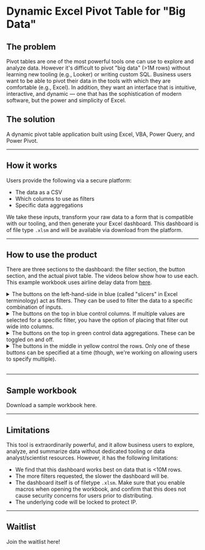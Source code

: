 # Dynamic Excel Pivot Table for "Big Data"

## The problem
Pivot tables are one of the most powerful tools one can use to explore and analyze data. However it's difficult to pivot "big data" (>1M rows) without learning new tooling (e.g., Looker) or writing custom SQL. Business users want to be able to pivot their data in the tools with which they are comfortable (e.g., Excel). In addition, they want an interface that is intuitive, interactive, and dynamic — one that has the sophistication of modern software, but the power and simplicity of Excel.

## The solution
A dynamic pivot table application built using Excel, VBA, Power Query, and Power Pivot.

---
## How it works
Users provide the following via a secure platform:
- The data as a CSV
- Which columns to use as filters
- Specific data aggregations

We take these inputs, transform your raw data to a form that is compatible with our tooling, and then generate your Excel dashboard. This dashboard is of file type `.xlsm` and will be available via download from the platform.

---
## How to use the product
There are three sections to the dashboard: the filter section, the button section, and the actual pivot table. The videos below show how to use each. This example workbook uses airline delay data from [here](https://www.kaggle.com/datasets/heemalichaudhari/airlines-delay).

<details>
<summary>The buttons on the left-hand-side in blue (called "slicers" in Excel terminology) act as filters. They can be used to filter the data to a specific combination of inputs.</summary>
<video src="./assets/pivot_filters.mov" controls="controls" style="max-width:1000px"></video>
</details>

<details>
<summary>The buttons on the top in blue control columns. If multiple values are selected for a specific filter, you have the option of placing that filter out wide into columns.</summary>
<video src="./assets/pivot_filter_cols.mov" controls="controls" style="max-width:1000px"></video>
</details>

<details>
<summary>The buttons on the top in green control data aggregations. These can be toggled on and off.</summary>
<video src="./assets/pivot_values.mov" controls="controls" style="max-width:1000px"></video>
</details>

<details>
<summary>The buttons in the middle in yellow control the rows. Only one of these buttons can be specified at a time (though, we're working on allowing users to specify multiple).</summary>
<video src="./assets/pivot_rows.mov" controls="controls" style="max-width:1000px"></video>
</details>
<br>

---
## Sample workbook
Download a sample workbook here.

---
## Limitations
This tool is extraordinarily powerful, and it allow business users to explore, analyze, and summarize data without dedicated tooling or data analyst/scientist resources. However, it has the following limitations:
- We find that this dashboard works best on data that is <10M rows.
- The more filters requested, the slower the dashboard will be.
- The dashboard itself is of filetype `.xlsm`. Make sure that you enable macros when opening the workbook, and confirm that this does not cause security concerns for users prior to distributing.
- The underlying code will be locked to protect IP.

---
## Waitlist
Join the waitlist here!